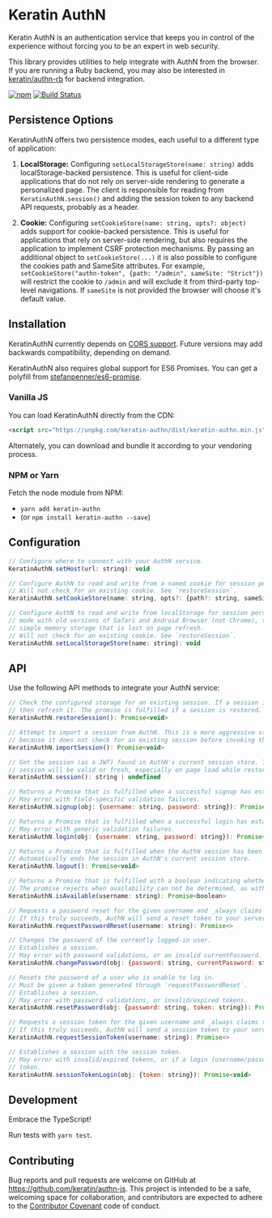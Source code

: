 # Keratin AuthN

Keratin AuthN is an authentication service that keeps you in control of the experience without forcing you to be an expert in web security.

This library provides utilities to help integrate with AuthN from the browser. If you are running a Ruby backend, you may also be interested in [keratin/authn-rb](https://github.com/keratin/authn-rb) for backend integration.

[![npm](https://img.shields.io/npm/v/keratin-authn.svg)](https://www.npmjs.com/package/keratin-authn) [![Build Status](https://travis-ci.org/keratin/authn-js.svg?branch=master)](https://travis-ci.org/keratin/authn-js)

## Persistence Options

KeratinAuthN offers two persistence modes, each useful to a different type of application:

1. **LocalStorage:** Configuring `setLocalStorageStore(name: string)` adds localStorage-backed persistence. This is useful for client-side applications that do not rely on server-side rendering to generate a personalized page. The client is responsible for reading from `KeratinAuthN.session()` and adding the session token to any backend API requests, probably as a header.

2. **Cookie:** Configuring `setCookieStore(name: string, opts?: object)` adds support for cookie-backed persistence. This is useful for applications that rely on server-side rendering, but also requires the application to implement CSRF protection mechanisms. By passing an additional object to `setCookieStore(...)` it is also possible to configure the cookies path and SameSite attributes. For example, `setCookieStore("authn-token", {path: "/admin", sameSite: "Strict"})` will restrict the cookie to `/admin` and will exclude it from third-party top-level navigations. If `sameSite` is not provided the browser will choose it's default value.

## Installation

KeratinAuthN currently depends on [CORS support](http://caniuse.com/#search=cors). Future versions may add backwards compatibility, depending on demand.

KeratinAuthN also requires global support for ES6 Promises. You can get a polyfill from [stefanpenner/es6-promise](https://github.com/stefanpenner/es6-promise).

### Vanilla JS

You can load KeratinAuthN directly from the CDN:

```html
<script src="https://unpkg.com/keratin-authn/dist/keratin-authn.min.js"></script>
```

Alternately, you can download and bundle it according to your vendoring process.

### NPM or Yarn

Fetch the node module from NPM:

* `yarn add keratin-authn`
* (or `npm install keratin-authn --save`)

## Configuration

```javascript
// Configure where to connect with your AuthN service.
KeratinAuthN.setHost(url: string): void
```

```javascript
// Configure AuthN to read and write from a named cookie for session persistence.
// Will not check for an existing cookie. See `restoreSession`.
KeratinAuthN.setCookieStore(name: string, opts?: {path?: string, sameSite?: 'Lax' | 'Strict' | 'None'}): void
```

```javascript
// Configure AuthN to read and write from localStorage for session persistence. In private browsing
// mode with old versions of Safari and Android Browser (not Chrome), this will fall back to a
// simple memory storage that is lost on page refresh.
// Will not check for an existing cookie. See `restoreSession`.
KeratinAuthN.setLocalStorageStore(name: string): void
```

## API

Use the following API methods to integrate your AuthN service:

```javascript
// Check the configured storage for an existing session. If a session is found but might be stale,
// then refresh it. The promise is fulfilled if a session is restored.
KeratinAuthN.restoreSession(): Promise<void>
```

```javascript
// Attempt to import a session from AuthN. This is a more aggressive strategy than restoreSession,
// because it does not check for an existing session before invoking the refresh API.
KeratinAuthN.importSession(): Promise<void>
```

```javascript
// Get the session (as a JWT) found in AuthN's current session store. There is no guarantee this
// session will be valid or fresh, especially on page load while restoreSession is working.
KeratinAuthN.session(): string | undefined
```

```javascript
// Returns a Promise that is fulfilled when a successful signup has established a session.
// May error with field-specific validation failures.
KeratinAuthN.signup(obj: {username: string, password: string}): Promise<void>
```

```javascript
// Returns a Promise that is fulfilled when a successful login has established a session.
// May error with generic validation failures.
KeratinAuthN.login(obj: {username: string, password: string}): Promise<void>
```

```javascript
// Returns a Promise that is fulfilled when the AuthN session has been terminated.
// Automatically ends the session in AuthN's current session store.
KeratinAuthN.logout(): Promise<void>
```

```javascript
// Returns a Promise that is fulfilled with a boolean indicating whether the username is available.
// The promise rejects when availability can not be determined, as with network errors.
KeratinAuthN.isAvailable(username: string): Promise<boolean>
```

```javascript
// Requests a password reset for the given username and _always claims to succeed_.
// If this truly succeeds, AuthN will send a reset token to your server for email delivery.
KeratinAuthN.requestPasswordReset(username: string): Promise<>
```

```javascript
// Changes the password of the currently logged-in user.
// Establishes a session.
// May error with password validations, or an invalid currentPassword.
KeratinAuthN.changePassword(obj: {password: string, currentPassword: string}): Promise<void>
```

```javascript
// Resets the password of a user who is unable to log in.
// Must be given a token generated through `requestPasswordReset`.
// Establishes a session.
// May error with password validations, or invalid/expired tokens.
KeratinAuthN.resetPassword(obj: {password: string, token: string}): Promise<void>
```

```javascript
// Requests a session token for the given username and _always claims to succeed_.
// If this truly succeeds, AuthN will send a session token to your server for email delivery.
KeratinAuthN.requestSessionToken(username: string): Promise<>
```

```javascript
// Establishes a session with the session token.
// May error with invalid/expired tokens, or if a login (username/password) is made after request the
// token.
KeratinAuthN.sessionTokenLogin(obj: {token: string}): Promise<void>
```

## Development

Embrace the TypeScript!

Run tests with `yarn test`.

## Contributing

Bug reports and pull requests are welcome on GitHub at https://github.com/keratin/authn-js. This project is intended to be a safe, welcoming space for collaboration, and contributors are expected to adhere to the [Contributor Covenant](http://contributor-covenant.org) code of conduct.
